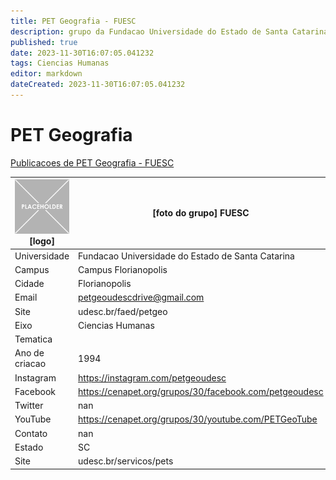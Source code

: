 ```yaml
---
title: PET Geografia - FUESC
description: grupo da Fundacao Universidade do Estado de Santa Catarina
published: true
date: 2023-11-30T16:07:05.041232
tags: Ciencias Humanas
editor: markdown
dateCreated: 2023-11-30T16:07:05.041232
---
```


# PET Geografia

[Publicacoes de PET Geografia - FUESC](/atividade/27PETGeografiaFUESC/feed.md)

| ![placeholder.png](/placeholder.png) [logo] | [foto do grupo] FUESC         |
| ------------------------------------------- | ------------------------------------------------- |
| Universidade                                | Fundacao Universidade do Estado de Santa Catarina      |
| Campus                                      | Campus Florianopolis            |
| Cidade                                      | Florianopolis             |
| Email                                       | petgeoudescdrive@gmail.com             |
| Site                                        | udesc.br/faed/petgeo              |
| Eixo                                        | Ciencias Humanas              |
| Tematica                                    |           |
| Ano de criacao                              | 1994        |
| Instagram                                   | https://instagram.com/petgeoudesc         |
| Facebook                                    | https://cenapet.org/grupos/30/facebook.com/petgeoudesc          |
| Twitter                                     | nan           |
| YouTube                                     | https://cenapet.org/grupos/30/youtube.com/PETGeoTube           |
| Contato                                     | nan         |
| Estado                                      |  SC            |
| Site                                        | udesc.br/servicos/pets |
